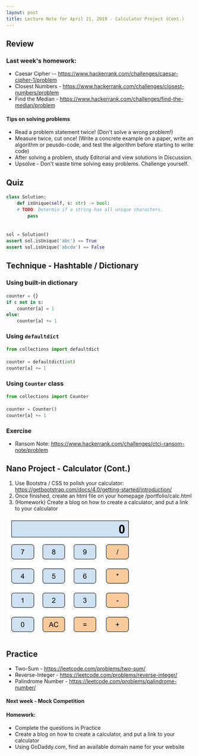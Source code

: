 ```yaml
---
layout: post
title: Lecture Note for April 21, 2019 - Calculator Project (Cont.)
---
```


## Review

### Last week's homework:

* Caesar Cipher -- https://www.hackerrank.com/challenges/caesar-cipher-1/problem
* Closest Numbers - https://www.hackerrank.com/challenges/closest-numbers/problem
* Find the Median - https://www.hackerrank.com/challenges/find-the-median/problem

#### Tips on solving problems

* Read a problem statement twice! (Don't solve a wrong problem!)
* Measure twice, cut once! (Write a concrete example on a paper, write an algorithm or peusdo-code, and test the algorithm before starting to write code)
* After solving a problem, study Editorial and view solutions in Discussion.
* Upsolve - Don't waste time solving easy problems. Challenge yourself.

## Quiz

```py
class Solution:
    def isUnique(self, s: str) -> bool:
	# TODO: Determin if a string has all unique characters.
        pass


sol = Solution()
assert sol.isUnique('abc') == True
assert sol.isUnique('abcda') == False
```
## Technique - Hashtable / Dictionary

### Using built-in dictionary

```py
counter = {}
if c not in s:
    counter[a] = 1
else:
    counter[a] += 1
```

### Using `defaultdict`

```py
from collections import defaultdict

counter = defaultdict(int)
counter[a] += 1
```
### Using `Counter` class

```py
from collections import Counter

counter = Counter()
counter[a] += 1
```

### Exercise

- Ransom Note: https://www.hackerrank.com/challenges/ctci-ransom-note/problem 

## Nano Project - Calculator (Cont.)

1. Use Bootstra / CSS to polish your calculator: https://getbootstrap.com/docs/4.0/getting-started/introduction/
2. Once finished, create an html file on your homepage /portfolio/calc.html
3. (Homework) Create a blog on how to create a calculator, and put a link to your calculator

![alt text](/images/calculator.png)


## Practice

* Two-Sum - https://leetcode.com/problems/two-sum/
* Reverse-Integer - https://leetcode.com/problems/reverse-integer/
* Palindrome Number - https://leetcode.com/problems/palindrome-number/


#### Next week - Mock Competition

#### Homework:

- Complete the questions in Practice
- Create a blog on how to create a calculator, and put a link to your calculator
- Using GoDaddy.com, find an available domain name for your website
